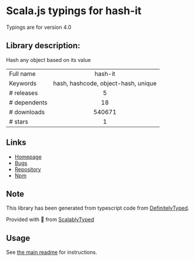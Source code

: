 
# Scala.js typings for hash-it

Typings are for version 4.0

## Library description:
Hash any object based on its value

|                    |                 |
| ------------------ | :-------------: |
| Full name          | hash-it |
| Keywords           | hash, hashcode, object-hash, unique |
| # releases         | 5 |
| # dependents       | 18 |
| # downloads        | 540671 |
| # stars            | 1 |

## Links
- [Homepage](https://github.com/planttheidea/hash-it#readme)
- [Bugs](https://github.com/planttheidea/hash-it/issues)
- [Repository](https://github.com/planttheidea/hash-it)
- [Npm](https://www.npmjs.com/package/hash-it)
    


## Note
This library has been generated from typescript code from [DefinitelyTyped](https://definitelytyped.org).

Provided with :purple_heart: from [ScalablyTyped](https://github.com/oyvindberg/ScalablyTyped)

## Usage
See [the main readme](../../readme.md) for instructions.


